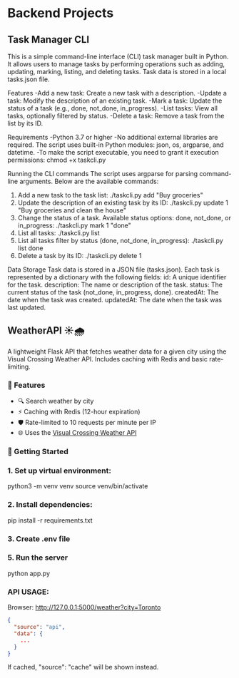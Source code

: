 # Backend Projects

## Task Manager CLI

This is a simple command-line interface (CLI) task manager built in Python. It allows users to manage tasks by performing operations such as adding, updating, marking, listing, and deleting tasks. Task data is stored in a local tasks.json file.

Features
-Add a new task: Create a new task with a description.
-Update a task: Modify the description of an existing task.
-Mark a task: Update the status of a task (e.g., done, not_done, in_progress).
-List tasks: View all tasks, optionally filtered by status.
-Delete a task: Remove a task from the list by its ID.

Requirements
-Python 3.7 or higher
-No additional external libraries are required. The script uses built-in Python modules: json, os, argparse, and datetime.
-To make the script executable, you need to grant it execution permissions: chmod +x taskcli.py

Running the CLI commands
The script uses argparse for parsing command-line arguments. Below are the available commands:
1. Add a new task to the task list: ./taskcli.py add "Buy groceries"
2. Update the description of an existing task by its ID: ./taskcli.py update 1 "Buy groceries and clean the house"
3. Change the status of a task. Available status options: done, not_done, or in_progress: ./taskcli.py mark 1 "done"
4. List all tasks: ./taskcli.py list
5. List all tasks filter by status (done, not_done, in_progress): ./taskcli.py list done
6. Delete a task by its ID: ./taskcli.py delete 1

Data Storage
Task data is stored in a JSON file (tasks.json). Each task is represented by a dictionary with the following fields:
id: A unique identifier for the task.
description: The name or description of the task.
status: The current status of the task (not_done, in_progress, done).
createdAt: The date when the task was created.
updatedAt: The date when the task was last updated.

## WeatherAPI ☀️🌧️
A lightweight Flask API that fetches weather data for a given city using the Visual Crossing Weather API. Includes caching with Redis and basic rate-limiting.

### 🔧 Features
- 🔍 Search weather by city
- ⚡ Caching with Redis (12-hour expiration)
- 🛡️ Rate-limited to 10 requests per minute per IP
- 🌐 Uses the [Visual Crossing Weather API](https://www.visualcrossing.com/weather-data-editions)

### 🏁 Getting Started
### 1. Set up virtual environment: 
python3 -m venv venv
source venv/bin/activate
### 2. Install dependencies: 
pip install -r requirements.txt
### 3. Create .env file
### 5. Run the server
python app.py

### API USAGE:

Browser: http://127.0.0.1:5000/weather?city=Toronto
```json
{
  "source": "api",
  "data": {
    ...
  }
}
```
If cached, "source": "cache" will be shown instead.







